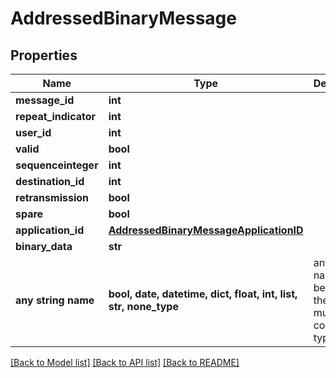 # AddressedBinaryMessage


## Properties
Name | Type | Description | Notes
------------ | ------------- | ------------- | -------------
**message_id** | **int** |  | 
**repeat_indicator** | **int** |  | 
**user_id** | **int** |  | 
**valid** | **bool** |  | 
**sequenceinteger** | **int** |  | 
**destination_id** | **int** |  | 
**retransmission** | **bool** |  | 
**spare** | **bool** |  | 
**application_id** | [**AddressedBinaryMessageApplicationID**](AddressedBinaryMessageApplicationID.md) |  | 
**binary_data** | **str** |  | 
**any string name** | **bool, date, datetime, dict, float, int, list, str, none_type** | any string name can be used but the value must be the correct type | [optional]

[[Back to Model list]](../README.md#documentation-for-models) [[Back to API list]](../README.md#documentation-for-api-endpoints) [[Back to README]](../README.md)


